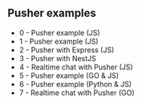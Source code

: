 ## Pusher examples

- 0 - Pusher example (JS)
- 1 - Pusher example (JS)
- 2 - Pusher with Express (JS)
- 3 - Pusher with NestJS
- 4 - Realtime chat with Pusher (JS)
- 5 - Pusher example (GO & JS)
- 6 - Pusher example (Python & JS)
- 7 - Realtime chat with Pusher (GO)
